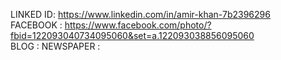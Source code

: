 LINKED ID:  https://www.linkedin.com/in/amir-khan-7b2396296  
FACEBOOK : https://www.facebook.com/photo/?fbid=122093040734095060&set=a.122093038856095060  
BLOG : 
NEWSPAPER : 
